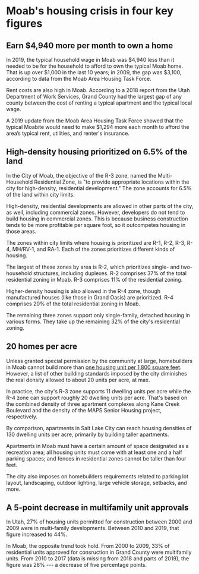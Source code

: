 # Moab's housing crisis in four key figures

## Earn $4,940 more per month to own a home

In 2019, the typical household wage in Moab was $4,940 less than it needed to be for the household to afford to own the typical Moab home. That is up over $1,000 in the last 10 years; in 2009, the gap was $3,100, according to data from the Moab Area Housing Task Force.

Rent costs are also high in Moab. According to a 2018 report from the Utah Department of Work Services, Grand County had the largest gap of any county between the cost of renting a typical apartment and the typical local wage.

A 2019 update from the Moab Area Housing Task Force showed that the typical Moabite would need to make $1,294 more each month to afford the area’s typical rent, utilities, and renter's insurance.

## High-density housing prioritized on 6.5% of the land

In the City of Moab, the objective of the R-3 zone, named the Multi-Household Residential Zone, is "to provide appropriate locations within the city for high-density, residential development." The zone accounts for 6.5% of the land within city limits.

High-density, residential developments are allowed in other parts of the city, as well, including commercial zones. However, developers do not tend to build housing in commercial zones. This is because business construction tends to be more profitable per square foot, so it outcompetes housing in those areas.

The zones within city limits where housing is prioritized are R-1, R-2, R-3, R-4, MH/RV-1, and RA-1. Each of the zones prioritizes different kinds of housing.

The largest of these zones by area is R-2, which prioritizes single- and two-household structures, including duplexes. R-2 comprises 37% of the total residential zoning in Moab. R-3 comprises 11% of the residential zoning.

Higher-density housing is also allowed in the R-4 zone, though manufactured houses (like those in Grand Oasis) are prioritized. R-4 comprises 20% of the total residential zoning in Moab.

The remaining three zones support only single-family, detached housing in various forms. They take up the remaining 32% of the city's residential zoning.

## 20 homes per acre

Unless granted special permission by the community at large, homebuilders in Moab cannot build more than [one housing unit per 1,800 square feet](https://moab.municipal.codes/Code/17.51.030). However, a list of other building standards imposed by the city diminishes the real density allowed to about 20 units per acre, at max.

In practice, the city's R-3 zone supports 11 dwelling units per acre while the R-4 zone can support roughly 20 dwelling units per acre. That's based on the combined density of three apartment complexes along Kane Creek Boulevard and the density of the MAPS Senior Housing project, respectively.

By comparison, apartments in Salt Lake City can reach housing densities of 130 dwelling units per acre, primarily by building taller apartments.

Apartments in Moab must have a certain amount of space designated as a recreation area; all housing units must come with at least one and a half parking spaces; and fences in residential zones cannot be taller than four feet.

The city also imposes on homebuilders requirements related to parking lot layout, landscaping, outdoor lighting, large vehicle storage, setbacks, and more.

## A 5-point decrease in multifamily unit approvals

In Utah, 27% of housing units permitted for construction between 2000 and 2009 were in multi-family developments. Between 2010 and 2019, that figure increased to 44%.

In Moab, the opposite trend took hold. From 2000 to 2009, 33% of residential units approved for consruction in Grand County were multifamily units. From 2010 to 2017 (data is missing from 2018 and parts of 2019), the figure was 28% --- a decrease of five percentage points.
